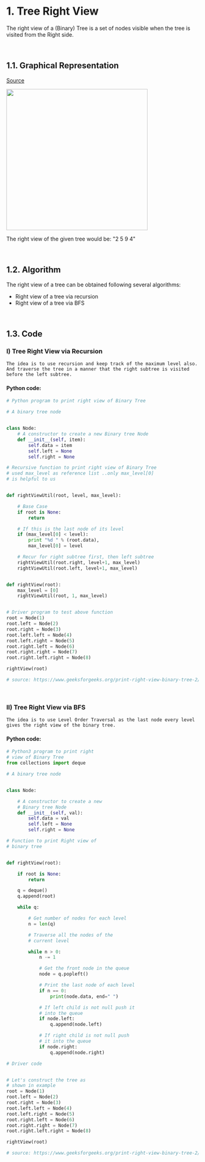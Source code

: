 # 1. Tree Right View
The right view of a (Binary) Tree is a set of nodes visible when the tree is visited from the Right side.

<br/>

## 1.1. Graphical Representation
[Source](https://www.geeksforgeeks.org/properties-of-binary-tree/)

<img alt="" src="https://media.geeksforgeeks.org/wp-content/uploads/20230203074235/new-binary-tree.png" style="width: 370px;" />

The right view of the given tree would be:  "2 5 9 4"

<br/>

## 1.2. Algorithm
The right view of a tree can be obtained following several algorithms:
* Right view of a tree via recursion
* Right view of a tree via BFS 

<br/>

## 1.3. Code
### I) Tree Right View via Recursion
```
The idea is to use recursion and keep track of the maximum level also. And traverse the tree in a manner that the right subtree is visited before the left subtree.
```
#### Python code:
```python
# Python program to print right view of Binary Tree

# A binary tree node


class Node:
	# A constructor to create a new Binary tree Node
	def __init__(self, item):
		self.data = item
		self.left = None
		self.right = None

# Recursive function to print right view of Binary Tree
# used max_level as reference list ..only max_level[0]
# is helpful to us


def rightViewUtil(root, level, max_level):

	# Base Case
	if root is None:
		return

	# If this is the last node of its level
	if (max_level[0] < level):
		print "%d " % (root.data),
		max_level[0] = level

	# Recur for right subtree first, then left subtree
	rightViewUtil(root.right, level+1, max_level)
	rightViewUtil(root.left, level+1, max_level)


def rightView(root):
	max_level = [0]
	rightViewUtil(root, 1, max_level)


# Driver program to test above function
root = Node(1)
root.left = Node(2)
root.right = Node(3)
root.left.left = Node(4)
root.left.right = Node(5)
root.right.left = Node(6)
root.right.right = Node(7)
root.right.left.right = Node(8)

rightView(root)

# source: https://www.geeksforgeeks.org/print-right-view-binary-tree-2/

```
<br/>

### II) Tree Right View via BFS
```
The idea is to use Level Order Traversal as the last node every level gives the right view of the binary tree.
```
#### Python code:
```python
# Python3 program to print right
# view of Binary Tree
from collections import deque

# A binary tree node


class Node:

	# A constructor to create a new
	# Binary tree Node
	def __init__(self, val):
		self.data = val
		self.left = None
		self.right = None

# Function to print Right view of
# binary tree


def rightView(root):

	if root is None:
		return

	q = deque()
	q.append(root)

	while q:

		# Get number of nodes for each level
		n = len(q)

		# Traverse all the nodes of the
		# current level

		while n > 0:
			n -= 1

			# Get the front node in the queue
			node = q.popleft()

			# Print the last node of each level
			if n == 0:
				print(node.data, end=" ")

			# If left child is not null push it
			# into the queue
			if node.left:
				q.append(node.left)

			# If right child is not null push
			# it into the queue
			if node.right:
				q.append(node.right)

# Driver code


# Let's construct the tree as
# shown in example
root = Node(1)
root.left = Node(2)
root.right = Node(3)
root.left.left = Node(4)
root.left.right = Node(5)
root.right.left = Node(6)
root.right.right = Node(7)
root.right.left.right = Node(8)

rightView(root)

# source: https://www.geeksforgeeks.org/print-right-view-binary-tree-2/

````
